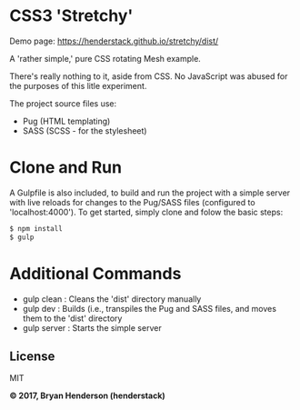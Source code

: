 # CSS3 'Stretchy'

Demo page: <https://henderstack.github.io/stretchy/dist/>

A 'rather simple,' pure CSS rotating Mesh example.

There's really nothing to it, aside from CSS.  No JavaScript was abused for the purposes of this litle experiment.

The project source files use:
- Pug (HTML templating)
- SASS (SCSS - for the stylesheet)

# Clone and Run
A Gulpfile is also included, to build and run the project with a simple server with live reloads for changes to the Pug/SASS files (configured to 'localhost:4000'). To get started, simply clone and folow the basic steps:

```sh
$ npm install
$ gulp
```
# Additional Commands

- gulp clean : Cleans the 'dist' directory manually
- gulp dev   : Builds (i.e., transpiles the Pug and SASS files, and moves them to the 'dist' directory
- gulp server : Starts the simple server

License
-----
MIT

**&copy; 2017, Bryan Henderson (henderstack)**
